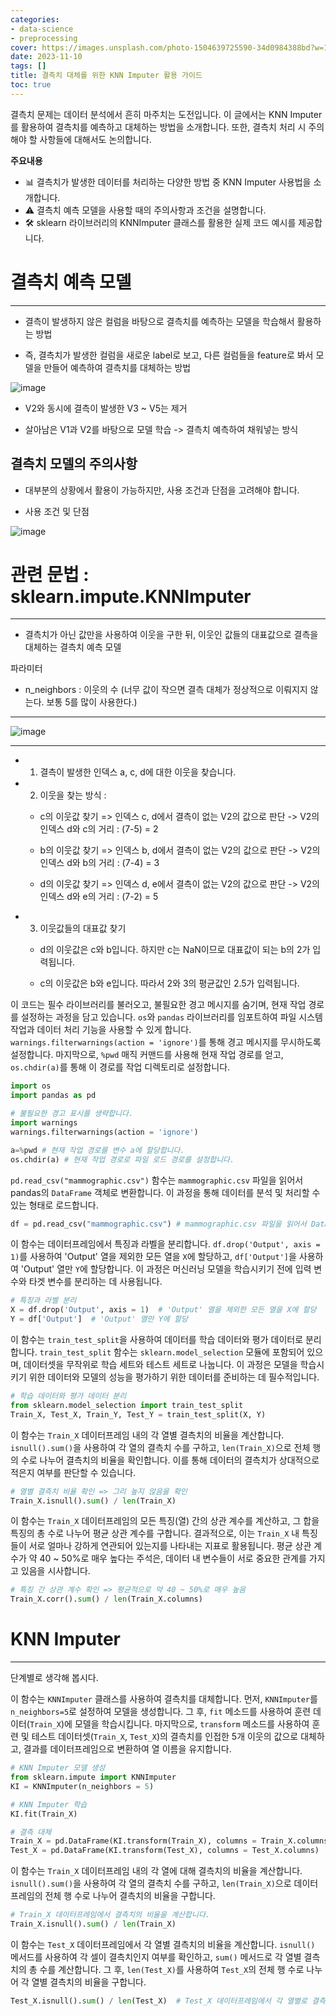 ```yaml
---
categories:
- data-science
- preprocessing
cover: https://images.unsplash.com/photo-1504639725590-34d0984388bd?w=1920&h=1080&fit=crop
date: 2023-11-10
tags: []
title: 결측치 대체를 위한 KNN Imputer 활용 가이드
toc: true
---
```


결측치 문제는 데이터 분석에서 흔히 마주치는 도전입니다. 이 글에서는 KNN Imputer를 활용하여 결측치를 예측하고 대체하는 방법을 소개합니다. 또한, 결측치 처리 시 주의해야 할 사항들에 대해서도 논의합니다.

**주요내용**
- 📊 결측치가 발생한 데이터를 처리하는 다양한 방법 중 KNN Imputer 사용법을 소개합니다.
- ⚠️ 결측치 예측 모델을 사용할 때의 주의사항과 조건을 설명합니다.
- 🛠️ sklearn 라이브러리의 KNNImputer 클래스를 활용한 실제 코드 예시를 제공합니다.

# 결측치 예측 모델

---


- 결측이 발생하지 않은 컬럼을 바탕으로 결측치를 예측하는 모델을 학습해서 활용하는 방법

- 즉, 결측치가 발생한 컬럼을 새로운 label로 보고, 다른 컬럼들을 feature로 봐서 모델을 만들어 예측하여 결측치를 대체하는 방법

![image](https://user-images.githubusercontent.com/74717033/134630421-089c091b-ae43-4fd8-b334-ae0683481470.png)

- V2와 동시에 결측이 발생한 V3 ~ V5는 제거

- 살아남은 V1과 V2를 바탕으로 모델 학습 -> 결측치 예측하여 채워넣는 방식

## 결측치 모델의 주의사항

- 대부분의 상황에서 활용이 가능하지만, 사용 조건과 단점을 고려해야 합니다.

- 사용 조건 및 단점

![image](https://user-images.githubusercontent.com/74717033/134630448-c90998ca-12fb-4433-8f48-59ac801ffcdb.png)

# 관련 문법 : sklearn.impute.KNNImputer

---


- 결측치가 아닌 값만을 사용하여 이웃을 구한 뒤, 이웃인 값들의 대표값으로 결측을 대체하는 결측치 예측 모델

파라미터

- n_neighbors : 이웃의 수 (너무 값이 작으면 결측 대체가 정상적으로 이뤄지지 않는다. 보통 5를 많이 사용한다.)

---


![image](https://user-images.githubusercontent.com/74717033/134630468-db2ba9bb-7dfb-4701-8fb4-11f053322c86.png)

---


- 1) 결측이 발생한 인덱스 a, c, d에 대한 이웃을 찾습니다.

- 2) 이웃을 찾는 방식 :

    - c의 이웃값 찾기 => 인덱스 c, d에서 결측이 없는 V2의 값으로 판단 -> V2의 인덱스 d와 c의 거리 : (7-5) = 2

    - b의 이웃값 찾기 => 인덱스 b, d에서 결측이 없는 V2의 값으로 판단 -> V2의 인덱스 d와 b의 거리 : (7-4) = 3

    - d의 이웃값 찾기 => 인덱스 d, e에서 결측이 없는 V2의 값으로 판단 -> V2의 인덱스 d와 e의 거리 : (7-2) = 5

- 3) 이웃값들의 대표값 찾기

    - d의 이웃값은 c와 b입니다. 하지만 c는 NaN이므로 대표값이 되는 b의 2가 입력됩니다.

    - c의 이웃값은 b와 e입니다. 따라서 2와 3의 평균값인 2.5가 입력됩니다.

이 코드는 필수 라이브러리를 불러오고, 불필요한 경고 메시지를 숨기며, 현재 작업 경로를 설정하는 과정을 담고 있습니다. `os`와 `pandas` 라이브러리를 임포트하여 파일 시스템 작업과 데이터 처리 기능을 사용할 수 있게 합니다. `warnings.filterwarnings(action = 'ignore')`를 통해 경고 메시지를 무시하도록 설정합니다. 마지막으로, `%pwd` 매직 커맨드를 사용해 현재 작업 경로를 얻고, `os.chdir(a)`를 통해 이 경로를 작업 디렉토리로 설정합니다.

```python
import os
import pandas as pd

# 불필요한 경고 표시를 생략합니다.
import warnings
warnings.filterwarnings(action = 'ignore')

a=%pwd # 현재 작업 경로를 변수 a에 할당합니다.
os.chdir(a) # 현재 작업 경로로 파일 로드 경로를 설정합니다.
```

`pd.read_csv("mammographic.csv")` 함수는 `mammographic.csv` 파일을 읽어서 pandas의 `DataFrame` 객체로 변환합니다. 이 과정을 통해 데이터를 분석 및 처리할 수 있는 형태로 로드합니다.

```python
df = pd.read_csv("mammographic.csv") # mammographic.csv 파일을 읽어서 DataFrame으로 변환
```

이 함수는 데이터프레임에서 특징과 라벨을 분리합니다. `df.drop('Output', axis = 1)`를 사용하여 'Output' 열을 제외한 모든 열을 `X`에 할당하고, `df['Output']`을 사용하여 'Output' 열만 `Y`에 할당합니다. 이 과정은 머신러닝 모델을 학습시키기 전에 입력 변수와 타겟 변수를 분리하는 데 사용됩니다.

```python
# 특징과 라벨 분리
X = df.drop('Output', axis = 1)  # 'Output' 열을 제외한 모든 열을 X에 할당
Y = df['Output']  # 'Output' 열만 Y에 할당
```

이 함수는 `train_test_split`을 사용하여 데이터를 학습 데이터와 평가 데이터로 분리합니다. `train_test_split` 함수는 `sklearn.model_selection` 모듈에 포함되어 있으며, 데이터셋을 무작위로 학습 세트와 테스트 세트로 나눕니다. 이 과정은 모델을 학습시키기 위한 데이터와 모델의 성능을 평가하기 위한 데이터를 준비하는 데 필수적입니다.

```python
# 학습 데이터와 평가 데이터 분리
from sklearn.model_selection import train_test_split
Train_X, Test_X, Train_Y, Test_Y = train_test_split(X, Y)
```

이 함수는 `Train_X` 데이터프레임 내의 각 열별 결측치의 비율을 계산합니다. `isnull().sum()`을 사용하여 각 열의 결측치 수를 구하고, `len(Train_X)`으로 전체 행의 수로 나누어 결측치의 비율을 확인합니다. 이를 통해 데이터의 결측치가 상대적으로 적은지 여부를 판단할 수 있습니다.

```python
# 열별 결측치 비율 확인 => 그리 높지 않음을 확인
Train_X.isnull().sum() / len(Train_X)
```

이 함수는 `Train_X` 데이터프레임의 모든 특징(열) 간의 상관 계수를 계산하고, 그 합을 특징의 총 수로 나누어 평균 상관 계수를 구합니다. 결과적으로, 이는 `Train_X` 내 특징들이 서로 얼마나 강하게 연관되어 있는지를 나타내는 지표로 활용됩니다. 평균 상관 계수가 약 40 ~ 50%로 매우 높다는 주석은, 데이터 내 변수들이 서로 중요한 관계를 가지고 있음을 시사합니다.

```python
# 특징 간 상관 계수 확인 => 평균적으로 약 40 ~ 50%로 매우 높음
Train_X.corr().sum() / len(Train_X.columns)
```

# KNN Imputer

---


단계별로 생각해 봅시다.

이 함수는 `KNNImputer` 클래스를 사용하여 결측치를 대체합니다. 먼저, `KNNImputer`를 `n_neighbors=5`로 설정하여 모델을 생성합니다. 그 후, `fit` 메소드를 사용하여 훈련 데이터(`Train_X`)에 모델을 학습시킵니다. 마지막으로, `transform` 메소드를 사용하여 훈련 및 테스트 데이터셋(`Train_X`, `Test_X`)의 결측치를 인접한 5개 이웃의 값으로 대체하고, 결과를 데이터프레임으로 변환하여 열 이름을 유지합니다.

```python
# KNN Imputer 모델 생성
from sklearn.impute import KNNImputer
KI = KNNImputer(n_neighbors = 5)

# KNN Imputer 학습
KI.fit(Train_X)

# 결측 대체
Train_X = pd.DataFrame(KI.transform(Train_X), columns = Train_X.columns)
Test_X = pd.DataFrame(KI.transform(Test_X), columns = Test_X.columns)
```

이 함수는 `Train_X` 데이터프레임 내의 각 열에 대해 결측치의 비율을 계산합니다. `isnull().sum()`을 사용하여 각 열의 결측치 수를 구하고, `len(Train_X)`으로 데이터프레임의 전체 행 수로 나누어 결측치의 비율을 구합니다.

```python
# Train_X 데이터프레임에서 결측치의 비율을 계산합니다.
Train_X.isnull().sum() / len(Train_X)
```

이 함수는 `Test_X` 데이터프레임에서 각 열별 결측치의 비율을 계산합니다. `isnull()` 메서드를 사용하여 각 셀이 결측치인지 여부를 확인하고, `sum()` 메서드로 각 열별 결측치의 총 수를 계산합니다. 그 후, `len(Test_X)`를 사용하여 `Test_X`의 전체 행 수로 나누어 각 열별 결측치의 비율을 구합니다.

```python
Test_X.isnull().sum() / len(Test_X)  # Test_X 데이터프레임에서 각 열별로 결측치의 비율을 계산합니다.
```
